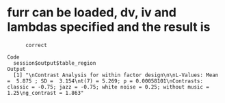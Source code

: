 # furr can be loaded, dv, iv and lambdas specified and the result is
          correct

    Code
      session$output$table_region
    Output
      [1] "\nContrast Analysis for within factor design\n\nL-Values: Mean =  5.875 ; SD =  3.154\nt(7) = 5.269; p = 0.00058101\nContrasts:  classic = -0.75; jazz = -0.75; white noise = 0.25; without music = 1.25\ng_contrast = 1.863"

